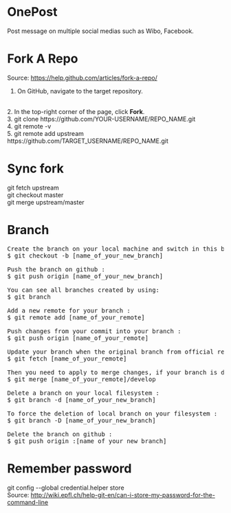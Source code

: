 OnePost
=======

Post message on multiple social medias such as Wibo, Facebook.


Fork A Repo
==========

Source: https://help.github.com/articles/fork-a-repo/
<br/>
1. On GitHub, navigate to the target repository.
<br/>
2. In the top-right corner of the page, click <b>Fork</b>.
<br/>
3. git clone https://github.com/YOUR-USERNAME/REPO_NAME.git
<br/>
4. git remote -v
<br/>
5. git remote add upstream https://github.com/TARGET_USERNAME/REPO_NAME.git
<br/>


Sync fork
========

git fetch upstream
<br/>
git checkout master
<br/>
git merge upstream/master

Branch
======

<pre>
Create the branch on your local machine and switch in this branch :
$ git checkout -b [name_of_your_new_branch]

Push the branch on github :
$ git push origin [name_of_your_new_branch]

You can see all branches created by using:
$ git branch

Add a new remote for your branch :
$ git remote add [name_of_your_remote] 

Push changes from your commit into your branch :
$ git push origin [name_of_your_remote]

Update your branch when the original branch from official repository has been updated :
$ git fetch [name_of_your_remote]

Then you need to apply to merge changes, if your branch is derivated from develop you need to do :
$ git merge [name_of_your_remote]/develop

Delete a branch on your local filesystem :
$ git branch -d [name_of_your_new_branch]

To force the deletion of local branch on your filesystem :
$ git branch -D [name_of_your_new_branch]

Delete the branch on github :
$ git push origin :[name_of_your_new_branch]
</pre>

Remember password
==============
git config --global credential.helper store
<br/>
Source: http://wiki.epfl.ch/help-git-en/can-i-store-my-password-for-the-command-line
